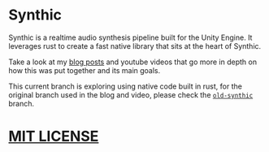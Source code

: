 # Synthic
Synthic is a realtime audio synthesis pipeline built for the Unity Engine.
It leverages rust to create a fast native library that sits at the heart of Synthic.

Take a look at my [blog posts](https://blog.hedgecock.dev/2022/unity-audio-generation-simple-sounds/) and youtube videos that go more in depth on how this was put together and its main goals.

This current branch is exploring using native code built in rust, for the original branch used in the blog and video, please check the [`old-synthic`](https://github.com/rhedgeco/Synthic/tree/old-synthic) branch.

# [MIT LICENSE](LICENSE.md)
